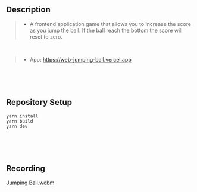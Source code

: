 ## Description

> - A frontend application game that allows you to increase the score as you jump the ball. If the ball reach the bottom the score will reset to zero.

<br />

> - App: https://web-jumping-ball.vercel.app 

<br />
<br />
<br />



## Repository Setup
```plaintext
yarn install
yarn build
yarn dev
```

<br />
<br />
<br />



## Recording
[Jumping Ball.webm](https://user-images.githubusercontent.com/69438999/209903854-7aa5be4e-b572-47ba-83ad-29182bfaacc5.webm)
